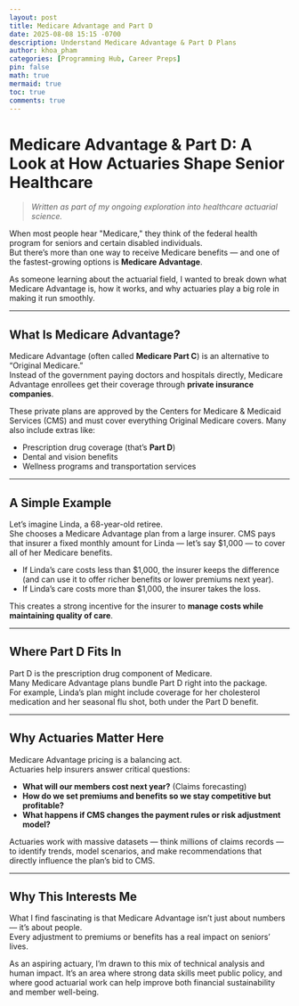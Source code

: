 ```yaml
---
layout: post
title: Medicare Advantage and Part D
date: 2025-08-08 15:15 -0700
description: Understand Medicare Advantage & Part D Plans
author: khoa_pham
categories: [Programming Hub, Career Preps]
pin: false
math: true
mermaid: true
toc: true
comments: true
---
```


# Medicare Advantage & Part D: A Look at How Actuaries Shape Senior Healthcare
> *Written as part of my ongoing exploration into healthcare actuarial science.*

When most people hear "Medicare," they think of the federal health program for seniors and certain disabled individuals.  
But there’s more than one way to receive Medicare benefits — and one of the fastest-growing options is **Medicare Advantage**.

As someone learning about the actuarial field, I wanted to break down what Medicare Advantage is, how it works, and why actuaries play a big role in making it run smoothly.

---

## What Is Medicare Advantage?

Medicare Advantage (often called **Medicare Part C**) is an alternative to “Original Medicare.”  
Instead of the government paying doctors and hospitals directly, Medicare Advantage enrollees get their coverage through **private insurance companies**.

These private plans are approved by the Centers for Medicare & Medicaid Services (CMS) and must cover everything Original Medicare covers. Many also include extras like:

- Prescription drug coverage (that’s **Part D**)
- Dental and vision benefits
- Wellness programs and transportation services

---

## A Simple Example

Let’s imagine Linda, a 68-year-old retiree.  
She chooses a Medicare Advantage plan from a large insurer. CMS pays that insurer a fixed monthly amount for Linda — let’s say $1,000 — to cover all of her Medicare benefits.

- If Linda’s care costs less than $1,000, the insurer keeps the difference (and can use it to offer richer benefits or lower premiums next year).
- If Linda’s care costs more than $1,000, the insurer takes the loss.

This creates a strong incentive for the insurer to **manage costs while maintaining quality of care**.

---

## Where Part D Fits In

Part D is the prescription drug component of Medicare.  
Many Medicare Advantage plans bundle Part D right into the package.  
For example, Linda’s plan might include coverage for her cholesterol medication and her seasonal flu shot, both under the Part D benefit.

---

## Why Actuaries Matter Here

Medicare Advantage pricing is a balancing act.  
Actuaries help insurers answer critical questions:

- **What will our members cost next year?** (Claims forecasting)
- **How do we set premiums and benefits so we stay competitive but profitable?**
- **What happens if CMS changes the payment rules or risk adjustment model?**

Actuaries work with massive datasets — think millions of claims records — to identify trends, model scenarios, and make recommendations that directly influence the plan’s bid to CMS.

---

## Why This Interests Me

What I find fascinating is that Medicare Advantage isn’t just about numbers — it’s about people.  
Every adjustment to premiums or benefits has a real impact on seniors’ lives.  

As an aspiring actuary, I’m drawn to this mix of technical analysis and human impact. It’s an area where strong data skills meet public policy, and where good actuarial work can help improve both financial sustainability and member well-being.
